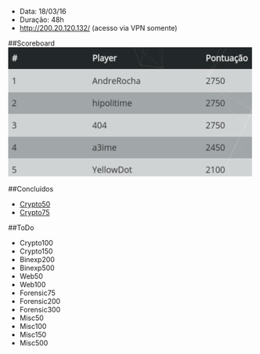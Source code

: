 - Data: 18/03/16
- Duração: 48h
- http://200.20.120.132/ (acesso via VPN somente)

##Scoreboard
![Scoreboard](_images/scoreboard.png)

##Concluídos
- [Crypto50](crypto/crypto50)
- [Crypto75](crypto/crypto75)


##ToDo
- Crypto100
- Crypto150
- Binexp200
- Binexp500
- Web50
- Web100
- Forensic75
- Forensic200
- Forensic300
- Misc50
- Misc100
- Misc150
- Misc500
